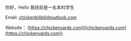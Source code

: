 你好，Hello
我目前是一名本科学生

Email: chickenbilibili@outlook.com

Website： [https://chickenyards.com]([chickenyards.com](https://chickenyards.com))
